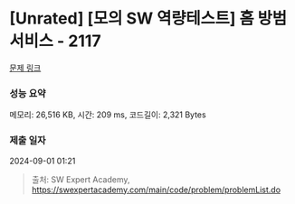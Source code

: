 # [Unrated] [모의 SW 역량테스트] 홈 방범 서비스 - 2117 

[문제 링크](https://swexpertacademy.com/main/code/problem/problemDetail.do?contestProbId=AV5V61LqAf8DFAWu) 

### 성능 요약

메모리: 26,516 KB, 시간: 209 ms, 코드길이: 2,321 Bytes

### 제출 일자

2024-09-01 01:21



> 출처: SW Expert Academy, https://swexpertacademy.com/main/code/problem/problemList.do